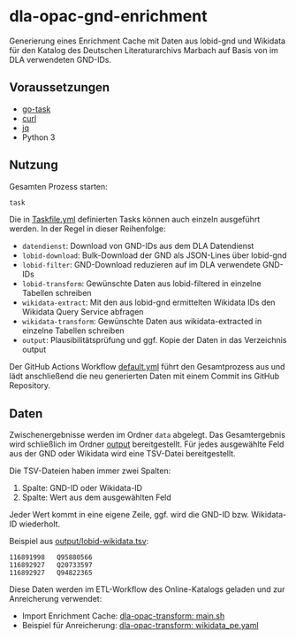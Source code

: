 # dla-opac-gnd-enrichment

Generierung eines Enrichment Cache mit Daten aus lobid-gnd und Wikidata für den Katalog des Deutschen Literaturarchivs Marbach auf Basis von im DLA verwendeten GND-IDs.

## Voraussetzungen

* [go-task](https://taskfile.dev)
* [curl](https://curl.se)
* [jq](https://jqlang.org/)
* Python 3

## Nutzung

Gesamten Prozess starten:

```sh
task
```

Die in [Taskfile.yml](Taskfile.yml) definierten Tasks können auch einzeln ausgeführt werden. In der Regel in dieser Reihenfolge:

* `datendienst`: Download von GND-IDs aus dem DLA Datendienst
* `lobid-download`: Bulk-Download der GND als JSON-Lines über lobid-gnd
* `lobid-filter`: GND-Download reduzieren auf im DLA verwendete GND-IDs
* `lobid-transform`: Gewünschte Daten aus lobid-filtered in einzelne Tabellen schreiben
* `wikidata-extract`: Mit den aus lobid-gnd ermittelten Wikidata IDs den Wikidata Query Service abfragen
* `wikidata-transform`: Gewünschte Daten aus wikidata-extracted in einzelne Tabellen schreiben
* `output`: Plausibilitätsprüfung und ggf. Kopie der Daten in das Verzeichnis output

Der GitHub Actions Workflow [default.yml](.github/workflows/default.yml) führt den Gesamtprozess aus und lädt anschließend die neu generierten Daten mit einem Commit ins GitHub Repository.

## Daten

Zwischenergebnisse werden im Ordner `data` abgelegt. Das Gesamtergebnis wird schließlich im Ordner [output](output) bereitgestellt. Für jedes ausgewählte Feld aus der GND oder Wikidata wird eine TSV-Datei bereitgestellt.

Die TSV-Dateien haben immer zwei Spalten:
1. Spalte: GND-ID oder Wikidata-ID
2. Spalte: Wert aus dem ausgewählten Feld

Jeder Wert kommt in eine eigene Zeile, ggf. wird die GND-ID bzw. Wikidata-ID wiederholt.

Beispiel aus [output/lobid-wikidata.tsv](output/lobid-wikidata.tsv):
```
116891998	Q95880566
116892927	Q20733597
116892927	Q94822365
```

Diese Daten werden im ETL-Workflow des Online-Katalogs geladen und zur Anreicherung verwendet:
* Import Enrichment Cache: [dla-opac-transform: main.sh](https://github.com/dla-marbach/dla-opac-transform/blob/main/scripts/main.sh)
* Beispiel für Anreicherung: [dla-opac-transform: wikidata_pe.yaml](https://github.com/dla-marbach/dla-opac-transform/blob/main/config/main/02/wikidata_pe.yaml)
